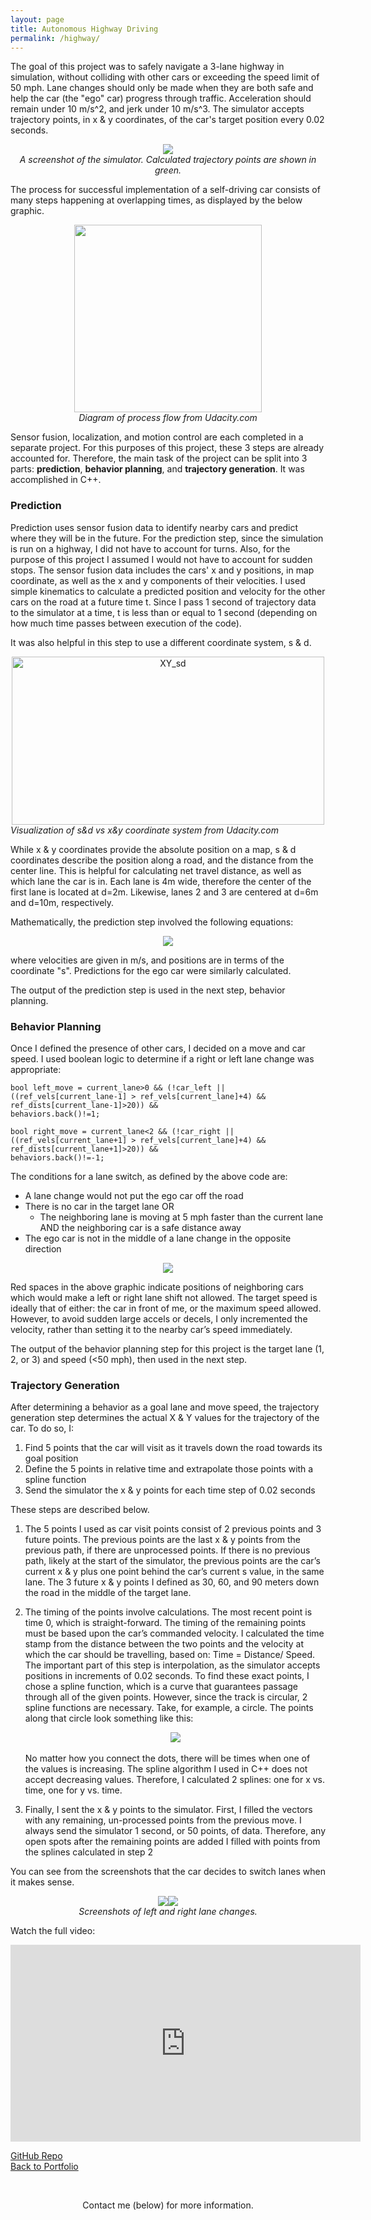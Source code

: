 ```yaml
---
layout: page
title: Autonomous Highway Driving
permalink: /highway/
---
```

The goal of this project was to safely navigate a 3-lane highway in simulation, without colliding with other cars or exceeding the speed limit of 50 mph. Lane changes should only be made when they are both safe and help the car (the "ego" car) progress through traffic. Acceleration should remain under 10 m/s^2, and jerk under 10 m/s^3. The simulator accepts trajectory points, in x & y coordinates, of the car's target position every 0.02 seconds.

<center><img src="https://i.ibb.co/LhpM5jD/HWDriving-Trajectory.png"></center>
<center><i>A screenshot of the simulator. Calculated trajectory points are shown in green.</i></center>

The process for successful implementation of a self-driving car consists of many steps happening at overlapping times, as displayed by the below graphic.

<center><img src="https://i.ibb.co/qJyNHLS/Process-overview.png" width="300"></center>
<center><i>Diagram of process flow from Udacity.com</i></center>

Sensor fusion, localization, and motion control are each completed in a separate project. For this purposes of this project, these 3 steps are already accounted for.
Therefore, the main task of the project can be split into 3 parts: <b>prediction</b>, <b>behavior planning</b>, and <b>trajectory generation</b>. It was accomplished in C++.

### Prediction
Prediction uses sensor fusion data to identify nearby cars and predict where they will be in the future. For the prediction step, since the simulation is run on a highway, I did not have to account for turns. Also, for the purpose of this project I assumed I would not have to account for sudden stops. The sensor fusion data includes the cars' x and y positions, in map coordinate, as well as the x and y components of their velocities. I used simple kinematics to calculate a predicted position and velocity for the other cars on the road at a future time t. Since I pass 1 second of trajectory data to the simulator at a time, t is less than or equal to 1 second (depending on how much time passes between execution of the code). 

It was also helpful in this step to use a different coordinate system, s & d. 

<center><img src="https://live.staticflickr.com/65535/47955424321_06b97d9469.jpg" width="500" height="269" alt="XY_sd"></center>
<i>Visualization of s&d vs x&y coordinate system from Udacity.com</i>

While x & y coordinates provide the absolute position on a map, s & d coordinates describe the position along a road, and the distance from the center line. This is helpful for calculating net travel distance, as well as which lane the car is in. Each lane is 4m wide, therefore the center of the first lane is located at d=2m. Likewise, lanes 2 and 3 are centered at d=6m and d=10m, respectively.

Mathematically, the prediction step involved the following equations:
<center><img src="https://live.staticflickr.com/65535/47955520731_3d1085bd24.jpg"></center>

where velocities are given in m/s, and positions are in terms of the coordinate "s". Predictions for the ego car were similarly calculated.

The output of the prediction step is used in the next step, behavior planning.

### Behavior Planning
Once I defined the presence of other cars, I decided on a move and car speed. I used boolean logic to determine if a right or left lane change was appropriate:

<code>bool left_move = current_lane>0 && (!car_left || ((ref_vels[current_lane-1] > ref_vels[current_lane]+4) && ref_dists[current_lane-1]>20)) && behaviors.back()!=1;</code>

<code>bool right_move = current_lane<2 && (!car_right || ((ref_vels[current_lane+1] > ref_vels[current_lane]+4) && ref_dists[current_lane+1]>20)) && behaviors.back()!=-1;</code>

The conditions for a lane switch, as defined by the above code are:
* A lane change would not put the ego car off the road
* There is no car in the target lane OR <ul><li>The neighboring lane is moving at 5 mph faster than the current lane AND the neighboring car is a safe distance away</li></ul>
* The ego car is not in the middle of a lane change in the opposite direction

<center><img src="https://i.ibb.co/YQ2XdFL/Behavior-Planning.jpg"></center>

Red spaces in the above graphic indicate positions of neighboring cars which would make a left or right lane shift not allowed. The target speed is ideally that of either: the car in front of me, or the maximum speed allowed. However, to avoid sudden large accels or decels, I only incremented the velocity, rather than setting it to the nearby car’s speed immediately.

The output of the behavior planning step for this project is the target lane (1, 2, or 3) and speed (<50 mph), then used in the next step.

### Trajectory Generation
After determining a behavior as a goal lane and move speed, the trajectory generation step determines the actual X & Y values for the trajectory of the car. To do so, I:

1. Find 5 points that the car will visit as it travels down the road towards its goal position
2. Define the 5 points in relative time and extrapolate those points with a spline function
3. Send the simulator the x & y points for each time step of 0.02 seconds

These steps are described below.

1. The 5 points I used as car visit points consist of 2 previous points and 3 future points. The previous points are the last x & y points from the previous path, if there are unprocessed points. If there is no previous path, likely at the start of the simulator, the previous points are the car’s current x & y plus one point behind the car’s current s value, in the same lane. The 3 future x & y points I defined as 30, 60, and 90 meters down the road in the middle of the target lane.

2. The timing of the points involve calculations. The most recent point is time 0, which is straight-forward. The timing of the remaining points must be based upon the car’s commanded velocity. I calculated the time stamp from the distance between the two points and the velocity at which the car should be travelling, based on: Time = Distance/ Speed. <br>The important part of this step is interpolation, as the simulator accepts positions in increments of 0.02 seconds. To find these exact points, I chose a spline function, which is a curve that guarantees passage through all of the given points. However, since the track is circular, 2 spline functions are necessary. Take, for example, a circle. The points along that circle look something like this:<br><center><img src="https://live.staticflickr.com/65535/47955659341_6a95600f12.jpg"></center><br>No matter how you connect the dots, there will be times when one of the values is increasing. The spline algorithm I used in C++ does not accept decreasing values. Therefore, I calculated 2 splines: one for x vs. time, one for y vs. time.

3. Finally, I sent the x & y points to the simulator. First, I filled the vectors with any remaining, un-processed points from the previous move. I always send the simulator 1 second, or 50 points, of data. Therefore, any open spots after the remaining points are added I filled with points from the splines calculated in step 2

You can see from the screenshots that the car decides to switch lanes when it makes sense.
<center><img src="https://i.ibb.co/THFCg5N/right-shift.png"><img src="https://i.ibb.co/WxKMPyM/left-shift.png"></center>
<center><i>Screenshots of left and right lane changes.</i></center>

Watch the full video:

<center><iframe width="560" height="315" src="https://www.youtube.com/embed/DQPjBo8q4xA" frameborder="0" allow="accelerometer; autoplay; encrypted-media; gyroscope; picture-in-picture" allowfullscreen></iframe></center>

[GitHub Repo](https://github.com/mmeyer95/Highway_Driving)<br>
[Back to Portfolio](https://meredithmeyer.info/)

<br><center>Contact me (below) for more information.</center>
